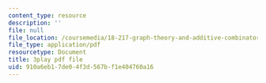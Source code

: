 ```yaml
---
content_type: resource
description: ''
file: null
file_location: /coursemedia/18-217-graph-theory-and-additive-combinatorics-fall-2019/910a6eb17de04f3d567bf1e404760a16_BatYGepHsnc.pdf
file_type: application/pdf
resourcetype: Document
title: 3play pdf file
uid: 910a6eb1-7de0-4f3d-567b-f1e404760a16
---
```

